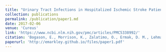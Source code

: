 ```yaml
---
title: "Urinary Tract Infections in Hospitalized Ischemic Stroke Patients: Source and Impact on Outcome"
collection: publications
permalink: /publication/paper1.md
date: 2017-02-06
venue: 'Cureus'
link: 'https://www.ncbi.nlm.nih.gov/pmc/articles/PMC5338992/'
citation: 'Bogason, E., Morrison, K., Zalatimo, O., Ermak, D. M., Lehman, E., <b>Markley, E.</b>, & Cockroft, K. (2017). Urinary Tract Infections in Hospitalized Ischemic Stroke Patients: Source and Impact on Outcome. <i>Cureus</i>, 9(2), e1014. https://doi.org/10.7759/cureus.1014'
paperurl: 'http://emarkley.github.io/files/paper1.pdf'
---
```

 
